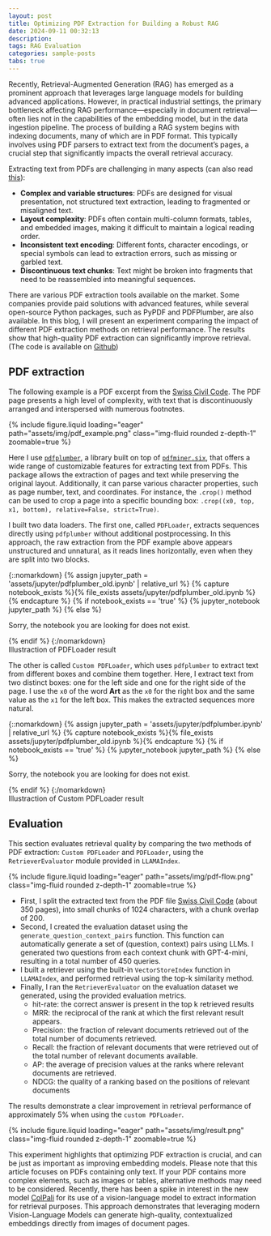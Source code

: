 ```yaml
---
layout: post
title: Optimizing PDF Extraction for Building a Robust RAG
date: 2024-09-11 00:32:13
description: 
tags: RAG Evaluation
categories: sample-posts
tabs: true
---
```


Recently, Retrieval-Augmented Generation (RAG) has emerged as a prominent approach that leverages large language models for building advanced applications. However, in practical industrial settings, the primary bottleneck affecting RAG performance—especially in document retrieval—often lies not in the capabilities of the embedding model, but in the data ingestion pipeline. The process of building a RAG system begins with indexing documents, many of which are in PDF format. This typically involves using PDF parsers to extract text from the document’s pages, a crucial step that significantly impacts the overall retrieval accuracy.

Extracting text from PDFs are challenging in many aspects (can also read [this](https://pypdf.readthedocs.io/en/stable/user/extract-text.html)):
* **Complex and variable structures**: PDFs are designed for visual presentation, not structured text extraction, leading to fragmented or misaligned text.
* **Layout complexity**: PDFs often contain multi-column formats, tables, and embedded images, making it difficult to maintain a logical reading order.
* **Inconsistent text encoding**: Different fonts, character encodings, or special symbols can lead to extraction errors, such as missing or garbled text.
* **Discontinuous text chunks**: Text might be broken into fragments that need to be reassembled into meaningful sequences.


<!-- Recently, the new model [ColPali](https://arxiv.org/html/2407.01449v2) has attracte a lot of attention, for its use of a vision-language model to extract information for retrieval purposes. This approach demonstrates that leveraging recent Vision Language Models can produce high-quality, contextualized embeddings directly from images of document pages. -->


There are various  PDF extraction tools available on the market. Some companies provide paid solutions with advanced features, while several open-source Python packages, such as PyPDF and PDFPlumber, are also available. In this blog, I will present an experiment comparing the impact of different PDF extraction methods on retrieval performance. The results show that high-quality PDF extraction can significantly improve retrieval. (The code is available on [Github](https://github.com/aixiuxiuxiu/pdf-extraction-blog/tree/main))


## PDF extraction


The following example is a PDF excerpt from the [Swiss Civil Code](https://www.fedlex.admin.ch/eli/cc/24/233_245_233/en). The PDF page presents a high level of complexity, with text that is discontinuously arranged and interspersed with numerous footnotes.


<div class="row mt-3">
    <div class="col-sm mt-3 mt-md-0">
        {% include figure.liquid loading="eager" path="assets/img/pdf_example.png" class="img-fluid rounded z-depth-1" zoomable=true %}
    </div>
    
</div>


Here I use [`pdfplumber`](https://github.com/jsvine/pdfplumber), a library built on top of [`pdfminer.six`](https://github.com/goulu/pdfminer), that offers a wide range of customizable features for extracting text from PDFs. This package allows the extraction of pages and text while preserving the original layout. Additionally, it can parse various character properties, such as page number, text, and coordinates. For instance, the `.crop()` method can be used to crop a page into a specific bounding box: `.crop((x0, top, x1, bottom), relative=False, strict=True)`.


I built two data loaders. The first one, called `PDFLoader`, extracts sequences directly using `pdfplumber` without additional postprocessing. In this approach, the raw extraction from the PDF example above appears unstructured and unnatural, as it reads lines horizontally, even when they are split into two blocks. 

{::nomarkdown}
{% assign jupyter_path = 'assets/jupyter/pdfplumber_old.ipynb' | relative_url %}
{% capture notebook_exists %}{% file_exists assets/jupyter/pdfplumber_old.ipynb %}{% endcapture %}
{% if notebook_exists == 'true' %}
  {% jupyter_notebook jupyter_path %}
{% else %}
  <p>Sorry, the notebook you are looking for does not exist.</p>
{% endif %}
{:/nomarkdown}
<div class="caption">
Illustraction of PDFLoader result
</div>


The other is called `Custom PDFLoader`, which uses `pdfplumber`  to extract text from different boxes and combine them together. Here, I extract text from two distinct boxes: one for the left side and one for the right side of the page. I use the `x0` of the word **Art** as the `x0` for the right box and the same value as the `x1` for the left box. This makes the extracted sequences more natural.


{::nomarkdown}
{% assign jupyter_path = 'assets/jupyter/pdfplumber.ipynb' | relative_url %}
{% capture notebook_exists %}{% file_exists assets/jupyter/pdfplumber_old.ipynb %}{% endcapture %}
{% if notebook_exists == 'true' %}
  {% jupyter_notebook jupyter_path %}
{% else %}
  <p>Sorry, the notebook you are looking for does not exist.</p>
{% endif %}
{:/nomarkdown}
<div class="caption">
Illustraction of Custom PDFLoader result
</div>


## Evaluation

This section evaluates retrieval quality by comparing the two methods of PDF extraction: `Custom PDFLoader` and `PDFLoader`, using the `RetrieverEvaluator` module provided in `LLAMAIndex`.

<div class="row mt-3">
    <div class="col-sm mt-3 mt-md-0">
        {% include figure.liquid loading="eager" path="assets/img/pdf-flow.png" class="img-fluid rounded z-depth-1" zoomable=true %}
    </div>


* First, I split the extracted text from the PDF file [Swiss Civil Code](https://www.fedlex.admin.ch/eli/cc/24/233_245_233/en) (about 350 pages), into small chunks of 1024 characters, with a chunk overlap of 200.
* Second, I created the evaluation dataset using the `generate_question_context_pairs` function. This function can automatically generate a set of (question, context) pairs using LLMs. I generated two questions from each context chunk with GPT-4-mini, resulting in a total number of 450 queries.
* I built a retriever using the built-in `VectorStoreIndex` function in `LLAMAIndex`, and performed retrieval using the top-k similarity method.
* Finally, I ran the `RetrieverEvaluator` on the evaluation dataset we generated, using the provided evaluation metrics.
  * hit-rate: the correct answer is present in the top k retrieved results
  * MRR: the reciprocal of the rank at which the first relevant result appears.
  * Precision:  the fraction of relevant documents retrieved out of the total number of documents retrieved.
  * Recall:  the fraction of relevant documents that were retrieved out of the total number of relevant documents available.
  * AP: the average of precision values at the ranks where relevant documents are retrieved.
  * NDCG: the quality of a ranking based on the positions of relevant documents

The results demonstrate a clear improvement in retrieval performance of approximately 5% when using the `custom PDFLoader`.

<div class="row mt-3">
    <div class="col-sm mt-3 mt-md-0">
        {% include figure.liquid loading="eager" path="assets/img/result.png" class="img-fluid rounded z-depth-1" zoomable=true %}
    </div>
    



This experiment highlights that optimizing PDF extraction is crucial, and can be just as important as improving embedding models. Please note that this article focuses on PDFs containing only text. If your PDF contains more complex elements, such as images or tables, alternative methods may need to be considered. Recently, there has been a spike in interest in the new model [ColPali](https://arxiv.org/html/2407.01449v2) for its use of a vision-language model to extract information for retrieval purposes. This approach demonstrates that leveraging modern Vision-Language Models can generate high-quality, contextualized embeddings directly from images of document pages.




